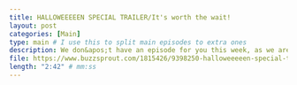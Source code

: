 ```yaml
---
title: HALLOWEEEEEN SPECIAL TRAILER/It's worth the wait!
layout: post
categories: [Main]
type: main # I use this to split main episodes to extra ones
description: We don&apos;t have an episode for you this week, as we are gearing up for our extraordinary HALLOWEEN SPECIAL, which you can expect next Thursday, 28 October 2021. It&apos;s definitely worth the wait, we promise. Until then we&apos;ll be carving some pumpkins and watching some more kdramas (as always very critically)... Lots of kdrama-love and solidarity from Maksu and Celi
file: https://www.buzzsprout.com/1815426/9398250-halloweeeeen-special-trailer-it-s-worth-the-wait.mp3 #Link to your .mp3 file
length: "2:42" # mm:ss
---
```

